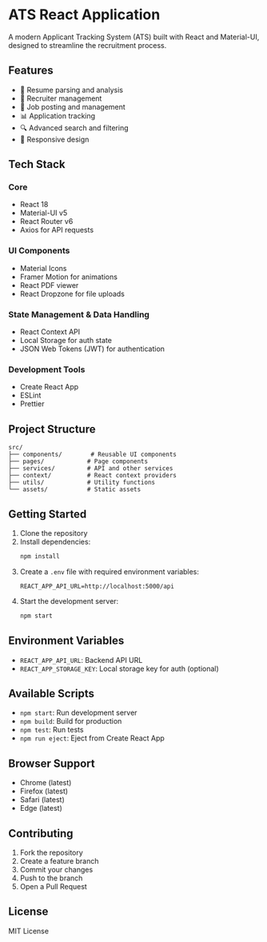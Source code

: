 # ATS React Application

A modern Applicant Tracking System (ATS) built with React and Material-UI, designed to streamline the recruitment process.

## Features

- 📄 Resume parsing and analysis
- 👥 Recruiter management
- 💼 Job posting and management
- 📊 Application tracking
- 🔍 Advanced search and filtering
- 📱 Responsive design

## Tech Stack

### Core
- React 18
- Material-UI v5
- React Router v6
- Axios for API requests

### UI Components
- Material Icons
- Framer Motion for animations
- React PDF viewer
- React Dropzone for file uploads

### State Management & Data Handling
- React Context API
- Local Storage for auth state
- JSON Web Tokens (JWT) for authentication

### Development Tools
- Create React App
- ESLint
- Prettier

## Project Structure

```
src/
├── components/        # Reusable UI components
├── pages/            # Page components
├── services/         # API and other services
├── context/          # React context providers
├── utils/            # Utility functions
└── assets/           # Static assets
```

## Getting Started

1. Clone the repository
2. Install dependencies:
   ```bash
   npm install
   ```
3. Create a `.env` file with required environment variables:
   ```
   REACT_APP_API_URL=http://localhost:5000/api
   ```
4. Start the development server:
   ```bash
   npm start
   ```

## Environment Variables

- `REACT_APP_API_URL`: Backend API URL
- `REACT_APP_STORAGE_KEY`: Local storage key for auth (optional)

## Available Scripts

- `npm start`: Run development server
- `npm build`: Build for production
- `npm test`: Run tests
- `npm run eject`: Eject from Create React App

## Browser Support

- Chrome (latest)
- Firefox (latest)
- Safari (latest)
- Edge (latest)

## Contributing

1. Fork the repository
2. Create a feature branch
3. Commit your changes
4. Push to the branch
5. Open a Pull Request

## License

MIT License
